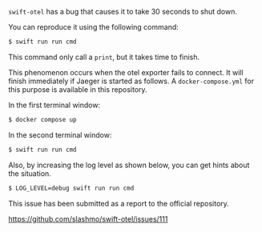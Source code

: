 `swift-otel` has a bug that causes it to take 30 seconds to shut down.

You can reproduce it using the following command:

```sh
$ swift run run cmd
```

This command only call a `print`, but it takes time to finish.

This phenomenon occurs when the otel exporter fails to connect.
It will finish immediately if Jaeger is started as follows. 
A `docker-compose.yml` for this purpose is available in this repository.

In the first terminal window: 

```sh
$ docker compose up
```

In the second terminal window:

```sh
$ swift run run cmd
```

Also, by increasing the log level as shown below, you can get hints about the situation.

```sh
$ LOG_LEVEL=debug swift run run cmd
```

This issue has been submitted as a report to the official repository.

https://github.com/slashmo/swift-otel/issues/111
